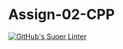 # Assign-02-CPP
[![GitHub's Super Linter](README.md/../../../workflows/Mr%20Coxall's%20Super%20Linter/badge.svg)](README.md/../../../actions)

